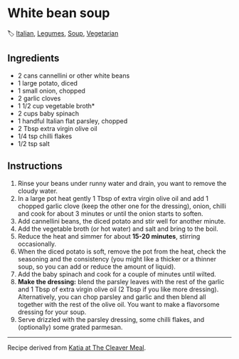 # White bean soup

🏷  [Italian](../cuisines/italian.md), [Legumes](../ingredients/legumes.md), [Soup](../tags/soup.md), [Vegetarian](../tags/vegetarian.md)

## Ingredients

- 2 cans cannellini or other white beans
- 1 large potato, diced
- 1 small onion, chopped
- 2 garlic cloves
- 1 1/2 cup vegetable broth*
- 2 cups baby spinach
- 1 handful Italian flat parsley, chopped
- 2 Tbsp extra virgin olive oil
- 1/4 tsp chilli flakes
- 1/2 tsp salt

## Instructions

1. Rinse your beans under runny water and drain, you want to remove the cloudy water.
2. In a large pot heat gently 1 Tbsp of extra virgin olive oil and add 1 chopped garlic clove (keep the other one for the dressing), onion, chilli and cook for about 3 minutes or until the onion starts to soften.
3. Add cannellini beans, the diced potato and stir well for another minute.
4. Add the vegetable broth (or hot water) and salt and bring to the boil.
5. Reduce the heat and simmer for about **15-20 minutes**, stirring occasionally.
6. When the diced potato is soft, remove the pot from the heat, check the seasoning and the consistency (you might like a thicker or a thinner soup, so you can add or reduce the amount of liquid).
7. Add the baby spinach and cook for a couple of minutes until wilted.
8. **Make the dressing:** blend the parsley leaves with the rest of the garlic and 1 Tbsp of extra virgin olive oil (2 Tbsp if you like more dressing). Alternatively, you can chop parsley and garlic and then blend all together with the rest of the olive oil. You want to make a flavorsome dressing for your soup.
9. Serve drizzled with the parsley dressing, some chilli flakes, and (optionally) some grated parmesan.

---

Recipe derived from [Katia at The Cleaver Meal](https://theclevermeal.com/italian-white-bean-soup/).

